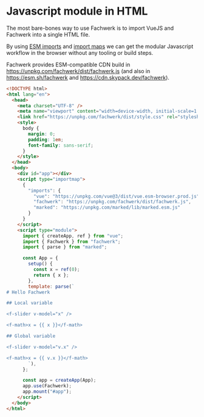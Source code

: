 # Javascript module in HTML

The most bare-bones way to use Fachwerk is to import VueJS and Fachwerk into a single HTML file.

By using [ESM imports](https://developer.mozilla.org/en-US/docs/Web/JavaScript/Reference/Statements/import) and [import maps](https://github.com/WICG/import-maps) we can get the modular Javascript workflow in the browser without any tooling or build steps.

Fachwerk provides ESM-compatible CDN build in https://unpkg.com/fachwerk/dist/fachwerk.js (and also in https://esm.sh/fachwerk and https://cdn.skypack.dev/fachwerk).

```html
<!DOCTYPE html>
<html lang="en">
  <head>
    <meta charset="UTF-8" />
    <meta name="viewport" content="width=device-width, initial-scale=1.0" />
    <link href="https://unpkg.com/fachwerk/dist/style.css" rel="stylesheet" />
    <style>
      body {
        margin: 0;
        padding: 1em;
        font-family: sans-serif;
      }
    </style>
  </head>
  <body>
    <div id="app"></div>
    <script type="importmap">
      {
        "imports": {
          "vue": "https://unpkg.com/vue@3/dist/vue.esm-browser.prod.js",
          "fachwerk": "https://unpkg.com/fachwerk/dist/fachwerk.js",
          "marked": "https://unpkg.com/marked/lib/marked.esm.js"
        }
      }
    </script>
    <script type="module">
      import { createApp, ref } from "vue";
      import { Fachwerk } from "fachwerk";
      import { parse } from "marked";

      const App = {
        setup() {
          const x = ref(0);
          return { x };
        },
        template: parse(`
# Hello Fachwerk

## Local variable

<f-slider v-model="x" />

<f-math>x = {{ x }}</f-math>

## Global variable

<f-slider v-model="v.x" />

<f-math>x = {{ v.x }}</f-math>
        `),
      };

      const app = createApp(App);
      app.use(Fachwerk);
      app.mount("#app");
    </script>
  </body>
</html>
```
